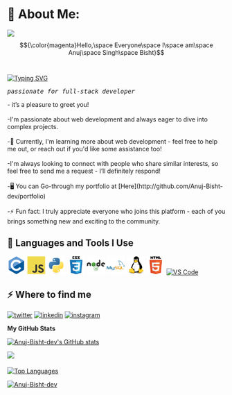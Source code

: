# 💫 About Me:
![](https://user-images.githubusercontent.com/18350557/176309783-0785949b-9127-417c-8b55-ab5a4333674e.gif)<br>
$${\color{magenta}Hello,\space Everyone\space I\space am\space Anuj\space Singh\space Bisht}$$
<br><br>
[![Typing SVG](https://readme-typing-svg.demolab.com?font=DM+Serif+Text&size=30&duration=4000&pause=500&color=%23%239400d3&width=435&lines=Web+Developer;HTML%2C+CSS%2C++JAVASCRIPT;Eagerly+Learner;C+and+PYTHON;Fond+of+Create+New+Projects)](https://git.io/typing-svg)
<p><em><pre>passionate for full-stack developer</pre></em></p> 
- it’s a pleasure to greet you!<br><br>
-I'm passionate about web development and always eager to dive into complex projects.<br><br>
-🧠 Currently, I'm learning more about web development - feel free to help me out, or reach out if you'd like some assistance too!<br><br>
-I'm always looking to connect with people who share similar interests, so feel free to send me a request - I’ll definitely respond!<br><br> 
-🖥️  You can Go-through my portfolio at [Here](http://github.com/Anuj-Bisht-dev/portfolio)<br><br>
-⚡ Fun fact: I truly appreciate everyone who joins this platform - each of you brings something new and exciting to the community.

<h2>🚀 Languages and Tools I Use</h2>
<p><a target="_blank" href="https://raw.githubusercontent.com/devicons/devicon/master/icons/c/c-original.svg" style="display: inline-block;"><img src="https://raw.githubusercontent.com/devicons/devicon/master/icons/c/c-original.svg" alt="c" width="42" height="42" /></a>
<a target="_blank" href="https://raw.githubusercontent.com/devicons/devicon/master/icons/javascript/javascript-original.svg" style="display: inline-block;"><img src="https://raw.githubusercontent.com/devicons/devicon/master/icons/javascript/javascript-original.svg" alt="javascript" width="42" height="42" /></a>
<a target="_blank" href="https://raw.githubusercontent.com/devicons/devicon/master/icons/python/python-original.svg" style="display: inline-block;"><img src="https://raw.githubusercontent.com/devicons/devicon/master/icons/python/python-original.svg" alt="python" width="42" height="42" /></a>
<a target="_blank" href="https://raw.githubusercontent.com/devicons/devicon/master/icons/css3/css3-original-wordmark.svg" style="display: inline-block;"><img src="https://raw.githubusercontent.com/devicons/devicon/master/icons/css3/css3-original-wordmark.svg" alt="css3" width="42" height="42" /></a>
<a target="_blank" href="https://raw.githubusercontent.com/devicons/devicon/master/icons/nodejs/nodejs-original-wordmark.svg" style="display: inline-block;"><img src="https://raw.githubusercontent.com/devicons/devicon/master/icons/nodejs/nodejs-original-wordmark.svg" alt="nodejs" width="42" height="42" /></a>
<a target="_blank" href="https://raw.githubusercontent.com/devicons/devicon/master/icons/mysql/mysql-original-wordmark.svg" style="display: inline-block;"><img src="https://raw.githubusercontent.com/devicons/devicon/master/icons/mysql/mysql-original-wordmark.svg" alt="mysql" width="42" height="42" /></a>
<a target="_blank" href="https://raw.githubusercontent.com/devicons/devicon/master/icons/linux/linux-original.svg" style="display: inline-block;"><img src="https://raw.githubusercontent.com/devicons/devicon/master/icons/linux/linux-original.svg" alt="linux" width="42" height="42" /></a>
<a target="_blank" href="https://raw.githubusercontent.com/devicons/devicon/master/icons/html5/html5-original-wordmark.svg" style="display: inline-block;"><img src="https://raw.githubusercontent.com/devicons/devicon/master/icons/html5/html5-original-wordmark.svg" alt="html5" width="42" height="42" /></a>
<a href="https://code.visualstudio.com/" target="_blank" rel="noreferrer"><img src="https://raw.githubusercontent.com/danielcranney/readme-generator/main/public/icons/skills/visualstudiocode.svg" width="36" height="36" alt="VS Code" /></a>
</p>


<h2>⚡️ Where to find me</h2>
<p><a target="_blank" href="https://twitter.com/https://x.com/anuj_bisht_dev?t=u6EWBSk2tMaw2TUrf1hM4Q&s=09" style="display: inline-block;"><img src="https://img.shields.io/badge/twitter-x?style=for-the-badge&logo=x&logoColor=white&color=%230f1419" alt="twitter" /></a>
<a target="_blank" href="https://www.linkedin.com/in/www.linkedin.com/in/Anuj Sing Bisht" style="display: inline-block;"><img src="https://img.shields.io/badge/linkedin-logo?style=for-the-badge&logo=linkedin&logoColor=white&color=%230a77b6" alt="linkedin" /></a>
<a target="_blank" href="https://www.instagram.com/https://www.instagram.com/anuj_bisht_1/" style="display: inline-block;"><img src="https://img.shields.io/badge/instagram-logo?style=for-the-badge&logo=instagram&logoColor=white&color=%23F35369" alt="instagram" /></a></p>
<b>My GitHub Stats</b>

<a href="http://www.github.com/Anuj-Bisht-dev"><img src="https://github-readme-stats.vercel.app/api?username=Anuj-Bisht-dev&show_icons=true&hide=&count_private=true&title_color=0891b2&text_color=ffffff&icon_color=0891b2&bg_color=1c1917&hide_border=true&show_icons=true" alt="Anuj-Bisht-dev's GitHub stats" /></a>

<a href="http://www.github.com/Anuj-Bisht-dev"><img src="https://github-readme-streak-stats.herokuapp.com/?user=Anuj-Bisht-dev&stroke=ffffff&background=1c1917&ring=0891b2&fire=0891b2&currStreakNum=ffffff&currStreakLabel=0891b2&sideNums=ffffff&sideLabels=ffffff&dates=ffffff&hide_border=true" /></a><br><br>
<a href="https://github.com/Anuj-Bisht-dev" align="left"><img src="https://github-readme-stats.vercel.app/api/top-langs/?username=Anuj-Bisht-dev&langs_count=10&title_color=0891b2&text_color=ffffff&icon_color=0891b2&bg_color=1c1917&hide_border=true&locale=en&custom_title=Top%20%Languages" alt="Top Languages" /></a>
<p><a href="https://github.com/ryo-ma/github-profile-trophy"><img src="https://github-profile-trophy.vercel.app/?username=Anuj-Bisht-dev" alt="Anuj-Bisht-dev" /></a></p>
